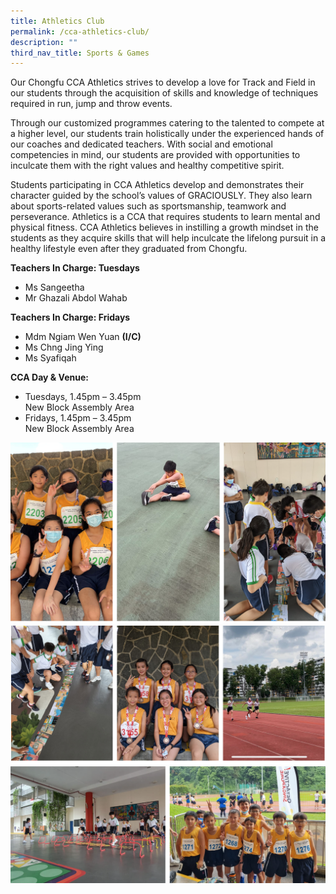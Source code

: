 ```yaml
---
title: Athletics Club
permalink: /cca-athletics-club/
description: ""
third_nav_title: Sports & Games
---
```

Our Chongfu CCA Athletics strives to develop a love for Track and Field in our students through the acquisition of skills and knowledge of techniques required in run, jump and throw events.

Through our customized programmes catering to the talented to compete at a higher level, our students train holistically under the experienced hands of our coaches and dedicated teachers. With social and emotional competencies in mind, our students are provided with opportunities to inculcate them with the right values and healthy competitive spirit.

Students participating in CCA Athletics develop and demonstrates their character guided by the school’s values of GRACIOUSLY. They also learn about sports-related values such as sportsmanship, teamwork and perseverance. Athletics is a CCA that requires students to learn mental and physical fitness. CCA Athletics believes in instilling a growth mindset in the students as they acquire skills that will help inculcate the lifelong pursuit in a healthy lifestyle even after they graduated from Chongfu.

**Teachers In Charge: Tuesdays**

<ul>
<li> Ms Sangeetha </li>
<li> Mr Ghazali Abdol Wahab </li>
</ul>

**Teachers In Charge: Fridays**

<ul>
<li> Mdm Ngiam Wen Yuan <b>(I/C)</b></li>
<li> Ms Chng Jing Ying  </li>
<li> Ms Syafiqah </li>
</ul>

**CCA Day &amp; Venue:**

<ul>
<li>Tuesdays, 1.45pm – 3.45pm <br> New Block Assembly Area </li>
<li>Fridays, 1.45pm – 3.45pm <br> New Block Assembly Area </li>
</ul>


![](/images/Athletics%201.png)
![](/images/Athletics%202.png)
![](/images/Athletics%203.png)
